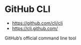 # GitHub CLI

- <https://github.com/cli/cli>
- <https://cli.github.com/>

GitHub’s official command line tool
